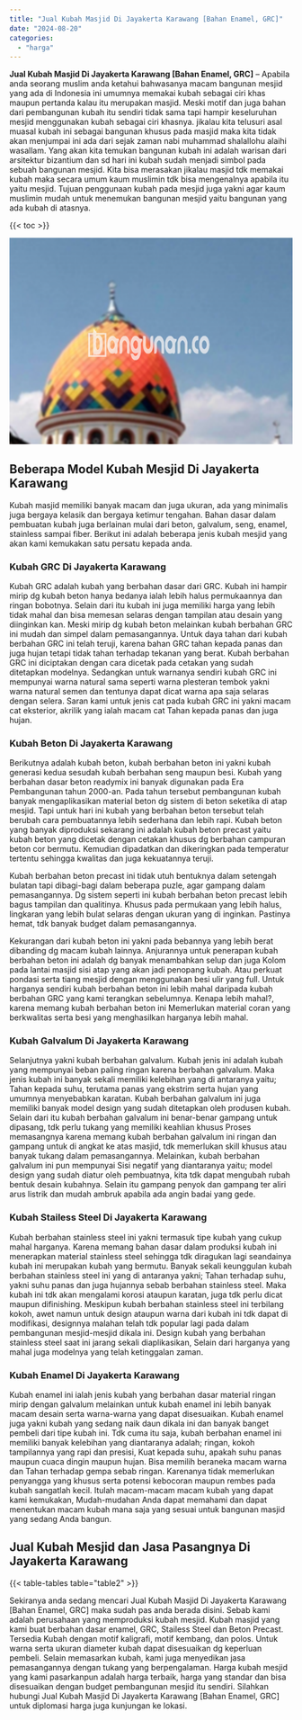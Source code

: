 ```yaml
---
title: "Jual Kubah Masjid Di Jayakerta Karawang [Bahan Enamel, GRC]"
date: "2024-08-20"
categories: 
  - "harga"
---
```


**Jual Kubah Masjid Di Jayakerta Karawang \[Bahan Enamel, GRC\]** – Apabila anda seorang muslim anda ketahui bahwasanya macam bangunan mesjid yang ada di Indonesia ini umumnya memakai kubah sebagai ciri khas maupun pertanda kalau itu merupakan masjid. Meski motif dan juga bahan dari pembangunan kubah itu sendiri tidak sama tapi hampir keseluruhan mesjid menggunakan kubah sebagai ciri khasnya. jikalau kita telusuri asal muasal kubah ini sebagai bangunan khusus pada masjid maka kita tidak akan menjumpai ini ada dari sejak zaman nabi muhammad shalallohu alaihi wasallam. Yang akan kita temukan bangunan kubah ini adalah warisan dari arsitektur bizantium dan sd hari ini kubah sudah menjadi simbol pada sebuah bangunan mesjid. Kita bisa merasakan jikalau masjid tdk memakai kubah maka secara umum kaum muslimin tdk bisa mengenalnya apabila itu yaitu mesjid. Tujuan penggunaan kubah pada mesjid juga yakni agar kaum muslimin mudah untuk menemukan bangunan mesjid yaitu bangunan yang ada kubah di atasnya.

{{< toc >}}

![Jual Kubah Masjid Di Jayakerta Karawang [Bahan Enamel, GRC]](/images/jual-kubah-masjid-08.png)

## Beberapa Model Kubah Mesjid Di Jayakerta Karawang

Kubah masjid memiliki banyak macam dan juga ukuran, ada yang minimalis juga bergaya kelasik dan bergaya ketimur tengahan. Bahan dasar dalam pembuatan kubah juga berlainan mulai dari beton, galvalum, seng, enamel, stainless sampai fiber. Berikut ini adalah beberapa jenis kubah mesjid yang akan kami kemukakan satu persatu kepada anda.

### Kubah GRC Di Jayakerta Karawang

Kubah GRC adalah kubah yang berbahan dasar dari GRC. Kubah ini hampir mirip dg kubah beton hanya bedanya ialah lebih halus permukaannya dan ringan bobotnya. Selain dari itu kubah ini juga memiliki harga yang lebih tidak mahal dan bisa memesan selaras dengan tampilan atau desain yang diinginkan kan. Meski mirip dg kubah beton melainkan kubah berbahan GRC ini mudah dan simpel dalam pemasangannya. Untuk daya tahan dari kubah berbahan GRC ini telah teruji, karena bahan GRC tahan kepada panas dan juga hujan tetapi tidak tahan terhadap tekanan yang berat. Kubah berbahan GRC ini diciptakan dengan cara dicetak pada cetakan yang sudah ditetapkan modelnya. Sedangkan untuk warnanya sendiri kubah GRC ini mempunyai warna natural sama seperti warna plesteran tembok yakni warna natural semen dan tentunya dapat dicat warna apa saja selaras dengan selera. Saran kami untuk jenis cat pada kubah GRC ini yakni macam cat eksterior, akrilik yang ialah macam cat Tahan kepada panas dan juga hujan.

### Kubah Beton Di Jayakerta Karawang

Berikutnya adalah kubah beton, kubah berbahan beton ini yakni kubah generasi kedua sesudah kubah berbahan seng maupun besi. Kubah yang berbahan dasar beton readymix ini banyak digunakan pada Era Pembangunan tahun 2000-an. Pada tahun tersebut pembangunan kubah banyak mengaplikasikan material beton dg sistem di beton seketika di atap mesjid. Tapi untuk hari ini kubah yang berbahan beton tersebut telah berubah cara pembuatannya lebih sederhana dan lebih rapi. Kubah beton yang banyak diproduksi sekarang ini adalah kubah beton precast yaitu kubah beton yang dicetak dengan cetakan khusus dg berbahan campuran beton cor bermutu. Kemudian dipadatkan dan dikeringkan pada temperatur tertentu sehingga kwalitas dan juga kekuatannya teruji.

Kubah berbahan beton precast ini tidak utuh bentuknya dalam setengah bulatan tapi dibagi-bagi dalam beberapa puzle, agar gampang dalam pemasangannya. Dg sistem seperti ini kubah berbahan beton precast lebih bagus tampilan dan qualitinya. Khusus pada permukaan yang lebih halus, lingkaran yang lebih bulat selaras dengan ukuran yang di inginkan. Pastinya hemat, tdk banyak budget dalam pemasangannya.

Kekurangan dari kubah beton ini yakni pada bebannya yang lebih berat dibanding dg macam kubah lainnya. Anjurannya untuk penerapan kubah berbahan beton ini adalah dg banyak menambahkan selup dan juga Kolom pada lantai masjid sisi atap yang akan jadi penopang kubah. Atau perkuat pondasi serta tiang mesjid dengan menggunakan besi ulir yang full. Untuk harganya sendiri kubah berbahan beton ini lebih mahal daripada kubah berbahan GRC yang kami terangkan sebelumnya. Kenapa lebih mahal?, karena memang kubah berbahan beton ini Memerlukan material coran yang berkwalitas serta besi yang menghasilkan harganya lebih mahal.

### Kubah Galvalum Di Jayakerta Karawang

Selanjutnya yakni kubah berbahan galvalum. Kubah jenis ini adalah kubah yang mempunyai beban paling ringan karena berbahan galvalum. Maka jenis kubah ini banyak sekali memiliki kelebihan yang di antaranya yaitu; Tahan kepada suhu, terutama panas yang ekstrim serta hujan yang umumnya menyebabkan karatan. Kubah berbahan galvalum ini juga memiliki banyak model design yang sudah ditetapkan oleh produsen kubah. Selain dari itu kubah berbahan galvalum ini benar-benar gampang untuk dipasang, tdk perlu tukang yang memiliki keahlian khusus Proses memasangnya karena memang kubah berbahan galvalum ini ringan dan gampang untuk di angkat ke atas masjid, tdk memerlukan skill khusus atau banyak tukang dalam pemasangannya. Melainkan, kubah berbahan galvalum ini pun mempunyai Sisi negatif yang diantaranya yaitu; model design yang sudah diatur oleh pembuatnya, kita tdk dapat mengubah rubah bentuk desain kubahnya. Selain itu gampang penyok dan gampang ter aliri arus listrik dan mudah ambruk apabila ada angin badai yang gede.

### Kubah Stailess Steel Di Jayakerta Karawang

Kubah berbahan stainless steel ini yakni termasuk tipe kubah yang cukup mahal harganya. Karena memang bahan dasar dalam produksi kubah ini menerapkan material stainless steel sehingga tdk diragukan lagi seandainya kubah ini merupakan kubah yang bermutu. Banyak sekali keunggulan kubah berbahan stainless steel ini yang di antaranya yakni; Tahan terhadap suhu, yakni suhu panas dan juga hujannya sebab berbahan stainless steel. Maka kubah ini tdk akan mengalami korosi ataupun karatan, juga tdk perlu dicat maupun difinishing. Meskipun kubah berbahan stainless steel ini terbilang kokoh, awet namun untuk design ataupun warna dari kubah ini tdk dapat di modifikasi, designnya malahan telah tdk popular lagi pada dalam pembangunan mesjid-mesjid dikala ini. Design kubah yang berbahan stainless steel saat ini jarang sekali diaplikasikan, Selain dari harganya yang mahal juga modelnya yang telah ketinggalan zaman.

### Kubah Enamel Di Jayakerta Karawang

Kubah enamel ini ialah jenis kubah yang berbahan dasar material ringan mirip dengan galvalum melainkan untuk kubah enamel ini lebih banyak macam desain serta warna-warna yang dapat disesuaikan. Kubah enamel juga yakni kubah yang sedang naik daun dikala ini dan banyak banget pembeli dari tipe kubah ini. Tdk cuma itu saja, kubah berbahan enamel ini memiliki banyak kelebihan yang diantaranya adalah; ringan, kokoh tampilannya yang rapi dan presisi, Kuat kepada suhu, apakah suhu panas maupun cuaca dingin maupun hujan. Bisa memilih beraneka macam warna dan Tahan terhadap gempa sebab ringan. Karenanya tidak memerlukan penyangga yang khusus serta potensi kebocoran maupun rembes pada kubah sangatlah kecil. Itulah macam-macam macam kubah yang dapat kami kemukakan, Mudah-mudahan Anda dapat memahami dan dapat menentukan macam kubah mana saja yang sesuai untuk bangunan masjid yang sedang Anda bangun.

## Jual Kubah Mesjid dan Jasa Pasangnya Di Jayakerta Karawang

{{< table-tables table="table2" >}}

Sekiranya anda sedang mencari Jual Kubah Masjid Di Jayakerta Karawang \[Bahan Enamel, GRC\] maka sudah pas anda berada disini. Sebab kami adalah perusahaan yang memproduksi kubah mesjid. Kubah masjid yang kami buat berbahan dasar enamel, GRC, Stailess Steel dan Beton Precast. Tersedia Kubah dengan motif kaligrafi, motif kembang, dan polos. Untuk warna serta ukuran diameter kubah dapat disesuaikan dg keperluan pembeli. Selain memasarkan kubah, kami juga menyedikan jasa pemasangannya dengan tukang yang berpengalaman. Harga kubah mesjid yang kami pasarkanpun adalah harga terbaik, harga yang standar dan bisa disesuaikan dengan budget pembangunan mesjid itu sendiri. Silahkan hubungi Jual Kubah Masjid Di Jayakerta Karawang \[Bahan Enamel, GRC\] untuk diplomasi harga juga kunjungan ke lokasi.
